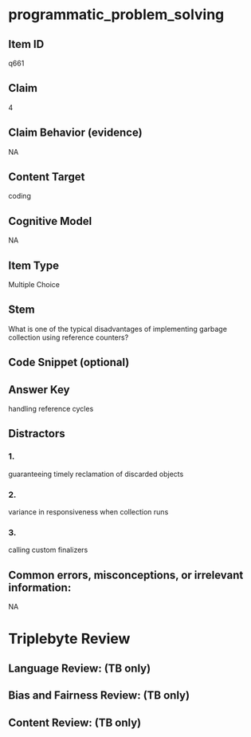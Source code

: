# programmatic_problem_solving

## Item ID
q661

## Claim
4

## Claim Behavior (evidence)
NA

## Content Target
coding

## Cognitive Model
NA

## Item Type
Multiple Choice

## Stem
What is one of the typical disadvantages of implementing garbage collection using reference counters?

## Code Snippet (optional)


## Answer Key
handling reference cycles

## Distractors

### 1.
guaranteeing timely reclamation of discarded objects

### 2.
variance in responsiveness when collection runs

### 3.
calling custom finalizers

## Common errors, misconceptions, or irrelevant information:
NA

# Triplebyte Review


## Language Review: (TB only)


## Bias and Fairness Review: (TB only)


## Content Review: (TB only)

